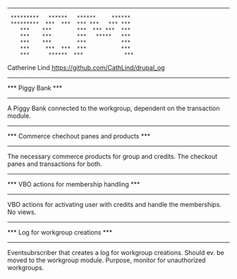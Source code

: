 *****************************************************

     *********   ******   ******     ******
     *********  ***  ***  *** ***   *** ***
        ***    ***        ***  *** ***  ***
        ***    ***        ***   *****   ***
        ***    ***        ***           ***
        ***     ***  ***  ***           ***
        ***      ******  ***             ***

Catherine Lind https://github.com/CathLind/drupal_og
*****************************************************
***  Piggy Bank                                   ***
*****************************************************

A Piggy Bank connected to the workgroup, dependent on the transaction module. 

*****************************************************
***  Commerce chechout panes and products         ***
*****************************************************

The necessary commerce products for group and credits.
The checkout panes and transactions for both.

*****************************************************
***  VBO actions for membership handling          ***
*****************************************************

VBO actions for activating user with credits and handle the memberships. No views.


*****************************************************
***  Log for workgroup creations                  ***
*****************************************************

Eventsubrscriber that creates a log for workgroup creations. Should ev. be moved to the workgroup module. Purpose, monitor for unauthorized workgroups.
